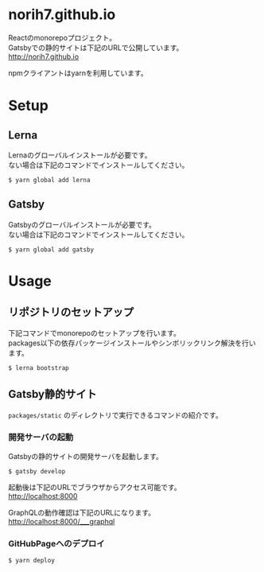 # norih7.github.io

Reactのmonorepoプロジェクト。  
Gatsbyでの静的サイトは下記のURLで公開しています。  
<http://norih7.github.io>

npmクライアントはyarnを利用しています。

# Setup

## Lerna

Lernaのグローバルインストールが必要です。  
ない場合は下記のコマンドでインストールしてください。  

    $ yarn global add lerna

## Gatsby

Gatsbyのグローバルインストールが必要です。  
ない場合は下記のコマンドでインストールしてください。

    $ yarn global add gatsby

# Usage

## リポジトリのセットアップ

下記コマンドでmonorepoのセットアップを行います。  
packages以下の依存パッケージインストールやシンボリックリンク解決を行います。

    $ lerna bootstrap 

## Gatsby静的サイト

`packages/static` のディレクトリで実行できるコマンドの紹介です。

### 開発サーバの起動

Gatsbyの静的サイトの開発サーバを起動します。  

    $ gatsby develop

起動後は下記のURLでブラウザからアクセス可能です。  
<http://localhost:8000>

GraphQLの動作確認は下記のURLになります。  
<http://localhost:8000/___graphql>

### GitHubPageへのデプロイ

    $ yarn deploy

